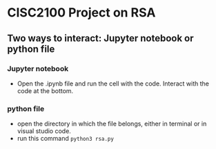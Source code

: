 # CISC2100 Project on RSA

## Two ways to interact: Jupyter notebook or python file

### Jupyter notebook

* Open the .ipynb file and run the cell with the code. Interact with the code at the bottom.

### python file
* open the directory in which the file belongs, either in terminal or in visual studio code. 
* run this command `python3 rsa.py`